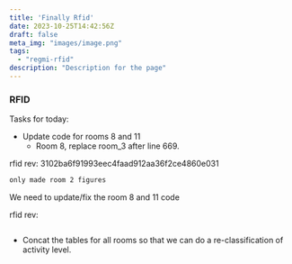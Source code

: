 ```yaml
---
title: 'Finally Rfid'
date: 2023-10-25T14:42:56Z
draft: false
meta_img: "images/image.png"
tags:
  - "regmi-rfid"
description: "Description for the page"
---
```


### RFID

Tasks for today:

- Update code for rooms 8 and 11
  - Room 8, replace room_3 after line 669.
  
rfid rev: 3102ba6f91993eec4faad912aa36f2ce4860e031 

```bash
only made room 2 figures
```

We need to update/fix the room 8 and 11 code

rfid rev:

```bash
```
  
- Concat the tables for all rooms so that we can do a re-classification of activity level.